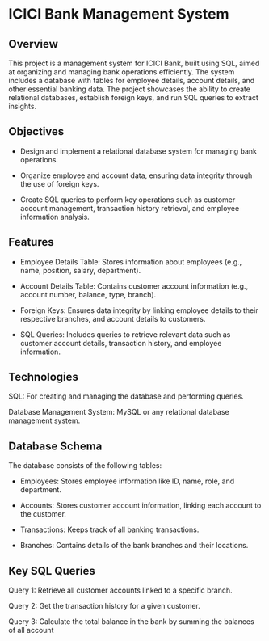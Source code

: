 # ICICI Bank Management System

## Overview

This project is a management system for ICICI Bank, built using SQL, aimed at organizing and managing bank operations efficiently. The system includes a database with tables for employee details, account details, and other essential banking data. The project showcases the ability to create relational databases, establish foreign keys, and run SQL queries to extract insights.

## Objectives

- Design and implement a relational database system for managing bank operations.

- Organize employee and account data, ensuring data integrity through the use of foreign keys.

- Create SQL queries to perform key operations such as customer account management, transaction history retrieval, and employee information analysis.

## Features

- Employee Details Table: Stores information about employees (e.g., name, position, salary, department).

- Account Details Table: Contains customer account information (e.g., account number, balance, type, branch).

- Foreign Keys: Ensures data integrity by linking employee details to their respective branches, and account details to customers.

- SQL Queries: Includes queries to retrieve relevant data such as customer account details, transaction history, and employee information.

## Technologies


SQL: For creating and managing the database and performing queries.

Database Management System: MySQL or any relational database management system.

## Database Schema


The database consists of the following tables:

- Employees: Stores employee information like ID, name, role, and department.

- Accounts: Stores customer account information, linking each account to the customer.

- Transactions: Keeps track of all banking transactions.

- Branches: Contains details of the bank branches and their locations.

## Key SQL Queries

Query 1: Retrieve all customer accounts linked to a specific branch.

Query 2: Get the transaction history for a given customer.

Query 3: Calculate the total balance in the bank by summing the balances of all account

